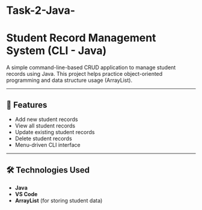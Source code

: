 # Task-2-Java-
# Student Record Management System (CLI - Java)

A simple command-line-based CRUD application to manage student records using Java. This project helps practice object-oriented programming and data structure usage (ArrayList).

---

## 🧠 Features

- Add new student records
- View all student records
- Update existing student records
- Delete student records
- Menu-driven CLI interface

---

## 🛠️ Technologies Used

- **Java**
- **VS Code** 
- **ArrayList** (for storing student data)





